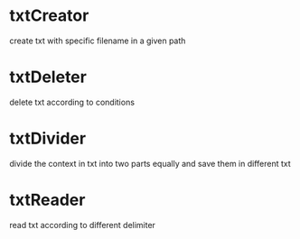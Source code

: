 # txtCreator
create txt with specific filename in a given path 

# txtDeleter
delete txt according to conditions

# txtDivider
divide the context in txt into two parts equally and save them in different txt

# txtReader
read txt according to different delimiter
